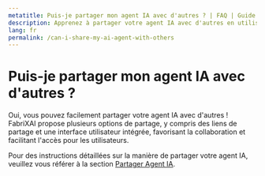 ```yaml
---
metatitle: Puis-je partager mon agent IA avec d'autres ? | FAQ | Guide de l'utilisateur FabriXAI
description: Apprenez à partager votre agent IA avec d'autres en utilisant des liens ou des options intégrées.
lang: fr
permalink: /can-i-share-my-ai-agent-with-others
---
```


# Puis-je partager mon agent IA avec d'autres ?

Oui, vous pouvez facilement partager votre agent IA avec d'autres ! FabriXAI propose plusieurs options de partage, y compris des liens de partage et une interface utilisateur intégrée, favorisant la collaboration et facilitant l'accès pour les utilisateurs.

Pour des instructions détaillées sur la manière de partager votre agent IA, veuillez vous référer à la section [Partager Agent IA](/fr/share-ai-agent).